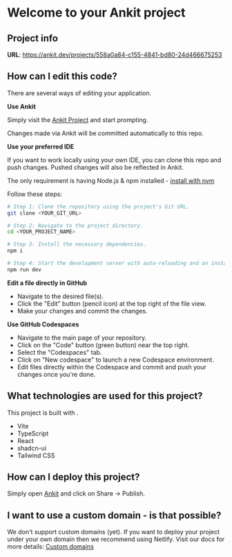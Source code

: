 
# Welcome to your Ankit project

## Project info

**URL**: https://ankit.dev/projects/558a0a84-c155-4841-bd80-24d466675253

## How can I edit this code?

There are several ways of editing your application.

**Use Ankit**

Simply visit the [Ankit Project](https://ankit.dev/projects/558a0a84-c155-4841-bd80-24d466675253) and start prompting.

Changes made via Ankit will be committed automatically to this repo.

**Use your preferred IDE**

If you want to work locally using your own IDE, you can clone this repo and push changes. Pushed changes will also be reflected in Ankit.

The only requirement is having Node.js & npm installed - [install with nvm](https://github.com/nvm-sh/nvm#installing-and-updating)

Follow these steps:

```sh
# Step 1: Clone the repository using the project's Git URL.
git clone <YOUR_GIT_URL>

# Step 2: Navigate to the project directory.
cd <YOUR_PROJECT_NAME>

# Step 3: Install the necessary dependencies.
npm i

# Step 4: Start the development server with auto-reloading and an instant preview.
npm run dev
```

**Edit a file directly in GitHub**

- Navigate to the desired file(s).
- Click the "Edit" button (pencil icon) at the top right of the file view.
- Make your changes and commit the changes.

**Use GitHub Codespaces**

- Navigate to the main page of your repository.
- Click on the "Code" button (green button) near the top right.
- Select the "Codespaces" tab.
- Click on "New codespace" to launch a new Codespace environment.
- Edit files directly within the Codespace and commit and push your changes once you're done.

## What technologies are used for this project?

This project is built with .

- Vite
- TypeScript
- React
- shadcn-ui
- Tailwind CSS

## How can I deploy this project?

Simply open [Ankit](https://ankit.dev/projects/558a0a84-c155-4841-bd80-24d466675253) and click on Share -> Publish.

## I want to use a custom domain - is that possible?

We don't support custom domains (yet). If you want to deploy your project under your own domain then we recommend using Netlify. Visit our docs for more details: [Custom domains](https://docs.ankit.dev/tips-tricks/custom-domain/)
